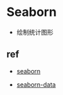 # Seaborn
+ 绘制统计图形


## ref
+ [seaborn](https://itimor.github.io/ml/mllib/Seaborn.html)
<!-- dataset -->
+ [seaborn-data](https://github.com/mwaskom/seaborn-data)